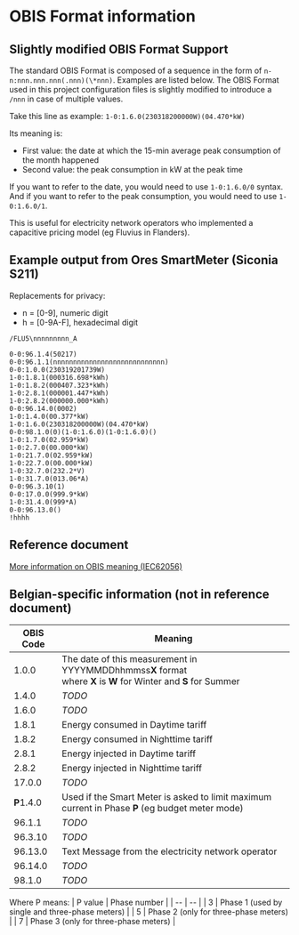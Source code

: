 # OBIS Format information

## Slightly modified OBIS Format Support

The standard OBIS Format is composed of a sequence in the form of `n-n:nnn.nnn.nnn(.nnn)(\*nnn)`. Examples are listed below.
The OBIS Format used in this project configuration files is slightly modified to introduce a `/nnn` in case of multiple values.

Take this line as example:
`1-0:1.6.0(230318200000W)(04.470*kW)`

Its meaning is:
* First value: the date at which the 15-min average peak consumption of the month happened
* Second value: the peak consumption in kW at the peak time

If you want to refer to the date, you would need to use `1-0:1.6.0/0` syntax.
And if you want to refer to the peak consumption, you would need to use `1-0:1.6.0/1`.

This is useful for electricity network operators who implemented a capacitive pricing model (eg Fluvius in Flanders).

## Example output from Ores SmartMeter (Siconia S211)

Replacements for privacy:
* n = [0-9], numeric digit
* h = [0-9A-F], hexadecimal digit

```
/FLU5\nnnnnnnnn_A

0-0:96.1.4(50217)
0-0:96.1.1(nnnnnnnnnnnnnnnnnnnnnnnnnnnn)
0-0:1.0.0(230319201739W)
1-0:1.8.1(000316.698*kWh)
1-0:1.8.2(000407.323*kWh)
1-0:2.8.1(000001.447*kWh)
1-0:2.8.2(000000.000*kWh)
0-0:96.14.0(0002)
1-0:1.4.0(00.377*kW)
1-0:1.6.0(230318200000W)(04.470*kW)
0-0:98.1.0(0)(1-0:1.6.0)(1-0:1.6.0)()
1-0:1.7.0(02.959*kW)
1-0:2.7.0(00.000*kW)
1-0:21.7.0(02.959*kW)
1-0:22.7.0(00.000*kW)
1-0:32.7.0(232.2*V)
1-0:31.7.0(013.06*A)
0-0:96.3.10(1)
0-0:17.0.0(999.9*kW)
1-0:31.4.0(999*A)
0-0:96.13.0()
!hhhh
```

## Reference document

[More information on OBIS meaning (IEC62056)](https://www.promotic.eu/en/pmdoc/Subsystems/Comm/PmDrivers/IEC62056_OBIS.htm)

## Belgian-specific information (not in reference document)

| OBIS Code | Meaning |
| -- | -- |
| 1.0.0 | The date of this measurement in YYYYMMDDhhmmss**X** format <br/>where **X** is  **W** for Winter and **S** for Summer |
| 1.4.0 | *TODO* |
| 1.6.0 | *TODO* |
| 1.8.1 | Energy consumed in Daytime tariff |
| 1.8.2 | Energy consumed in Nighttime tariff |
| 2.8.1 | Energy injected in Daytime tariff |
| 2.8.2 | Energy injected in Nighttime tariff |
| 17.0.0 | *TODO* |
| **P**1.4.0 | Used if the Smart Meter is asked to limit maximum current in Phase **P** (eg budget meter mode) |
| 96.1.1 | *TODO* |
| 96.3.10 | *TODO* |
| 96.13.0 | Text Message from the electricity network operator |
| 96.14.0 | *TODO* |
| 98.1.0 | *TODO* |

Where P means:
| P value | Phase number |
| -- | -- |
| 3 | Phase 1 (used by single and three-phase meters) |
| 5 | Phase 2 (only for three-phase meters) |
| 7 | Phase 3 (only for three-phase meters) |
